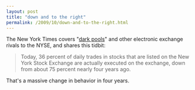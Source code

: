 ```yaml
---
layout: post
title: "down and to the right"
permalink: /2009/10/down-and-to-the-right.html
---
```


The New York Times covers "[dark pools](http://www.nytimes.com/2009/10/15/business/15exchange.html?ref=business)" and other electronic exchange rivals to the NYSE, and shares this tidbit:

> Today, 36 percent of daily trades in stocks that are listed on the New York Stock Exchange are actually executed on the exchange, down from about 75 percent nearly four years ago.

That's a massive change in behavior in four years.